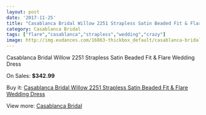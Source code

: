 ```yaml
---
layout: post
date: '2017-11-25'
title: "Casablanca Bridal Willow 2251 Strapless Satin Beaded Fit & Flare Wedding Dress"
category: Casablanca Bridal
tags: ["flare","casablanca","strapless","wedding","crazy"]
image: http://img.eudances.com/16863-thickbox_default/casablanca-bridal-willow-2251-strapless-satin-beaded-fit-flare-wedding-dress.jpg
---
```

Casablanca Bridal Willow 2251 Strapless Satin Beaded Fit & Flare Wedding Dress

On Sales: **$342.99**
<a href="https://www.eudances.com/en/casablanca-bridal/4946-casablanca-bridal-willow-2251-strapless-satin-beaded-fit-flare-wedding-dress.html"><amp-img layout="responsive" width="600" height="600" src="//img.eudances.com/16863-thickbox_default/casablanca-bridal-willow-2251-strapless-satin-beaded-fit-flare-wedding-dress.jpg" alt="Casablanca Bridal Willow 2251 Strapless Satin Beaded Fit & Flare Wedding Dress 0" /></a>
<a href="https://www.eudances.com/en/casablanca-bridal/4946-casablanca-bridal-willow-2251-strapless-satin-beaded-fit-flare-wedding-dress.html"><amp-img layout="responsive" width="600" height="600" src="//img.eudances.com/16865-thickbox_default/casablanca-bridal-willow-2251-strapless-satin-beaded-fit-flare-wedding-dress.jpg" alt="Casablanca Bridal Willow 2251 Strapless Satin Beaded Fit & Flare Wedding Dress 1" /></a>
<a href="https://www.eudances.com/en/casablanca-bridal/4946-casablanca-bridal-willow-2251-strapless-satin-beaded-fit-flare-wedding-dress.html"><amp-img layout="responsive" width="600" height="600" src="//img.eudances.com/16864-thickbox_default/casablanca-bridal-willow-2251-strapless-satin-beaded-fit-flare-wedding-dress.jpg" alt="Casablanca Bridal Willow 2251 Strapless Satin Beaded Fit & Flare Wedding Dress 2" /></a>

Buy it: [Casablanca Bridal Willow 2251 Strapless Satin Beaded Fit & Flare Wedding Dress](https://www.eudances.com/en/casablanca-bridal/4946-casablanca-bridal-willow-2251-strapless-satin-beaded-fit-flare-wedding-dress.html "Casablanca Bridal Willow 2251 Strapless Satin Beaded Fit & Flare Wedding Dress")

View more: [Casablanca Bridal](https://www.eudances.com/en/4-casablanca-bridal "Casablanca Bridal")
